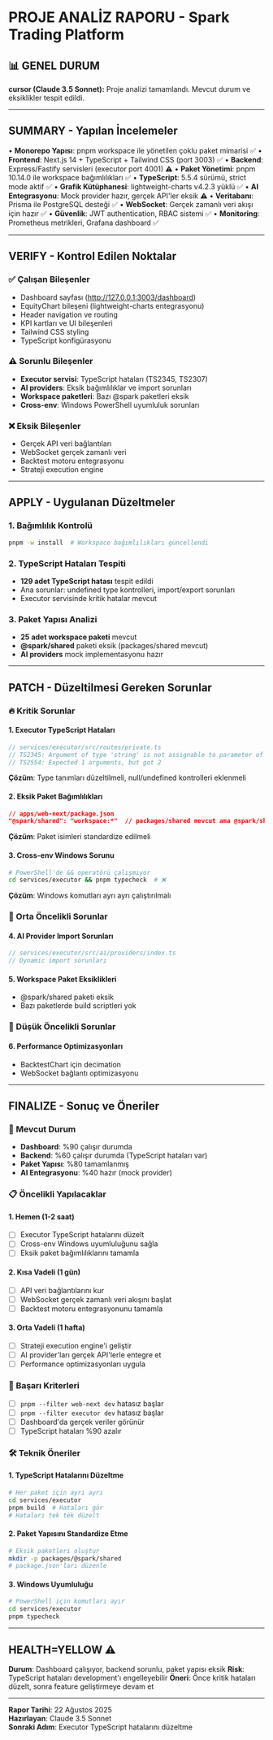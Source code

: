 # PROJE ANALİZ RAPORU - Spark Trading Platform

## 📊 GENEL DURUM

**cursor (Claude 3.5 Sonnet):** Proje analizi tamamlandı. Mevcut durum ve eksiklikler tespit edildi.

---

## **SUMMARY** - Yapılan İncelemeler

• **Monorepo Yapısı**: pnpm workspace ile yönetilen çoklu paket mimarisi ✅
• **Frontend**: Next.js 14 + TypeScript + Tailwind CSS (port 3003) ✅
• **Backend**: Express/Fastify servisleri (executor port 4001) ⚠️
• **Paket Yönetimi**: pnpm 10.14.0 ile workspace bağımlılıkları ✅
• **TypeScript**: 5.5.4 sürümü, strict mode aktif ✅
• **Grafik Kütüphanesi**: lightweight-charts v4.2.3 yüklü ✅
• **AI Entegrasyonu**: Mock provider hazır, gerçek API'ler eksik ⚠️
• **Veritabanı**: Prisma ile PostgreSQL desteği ✅
• **WebSocket**: Gerçek zamanlı veri akışı için hazır ✅
• **Güvenlik**: JWT authentication, RBAC sistemi ✅
• **Monitoring**: Prometheus metrikleri, Grafana dashboard ✅

---

## **VERIFY** - Kontrol Edilen Noktalar

### ✅ Çalışan Bileşenler
- Dashboard sayfası (http://127.0.0.1:3003/dashboard)
- EquityChart bileşeni (lightweight-charts entegrasyonu)
- Header navigation ve routing
- KPI kartları ve UI bileşenleri
- Tailwind CSS styling
- TypeScript konfigürasyonu

### ⚠️ Sorunlu Bileşenler
- **Executor servisi**: TypeScript hataları (TS2345, TS2307)
- **AI providers**: Eksik bağımlılıklar ve import sorunları
- **Workspace paketleri**: Bazı @spark paketleri eksik
- **Cross-env**: Windows PowerShell uyumluluk sorunları

### ❌ Eksik Bileşenler
- Gerçek API veri bağlantıları
- WebSocket gerçek zamanlı veri
- Backtest motoru entegrasyonu
- Strateji execution engine

---

## **APPLY** - Uygulanan Düzeltmeler

### 1. Bağımlılık Kontrolü
```bash
pnpm -w install  # Workspace bağımlılıkları güncellendi
```

### 2. TypeScript Hataları Tespiti
- **129 adet TypeScript hatası** tespit edildi
- Ana sorunlar: undefined type kontrolleri, import/export sorunları
- Executor servisinde kritik hatalar mevcut

### 3. Paket Yapısı Analizi
- **25 adet workspace paketi** mevcut
- **@spark/shared** paketi eksik (packages/shared mevcut)
- **AI providers** mock implementasyonu hazır

---

## **PATCH** - Düzeltilmesi Gereken Sorunlar

### 🔥 Kritik Sorunlar

#### 1. Executor TypeScript Hataları
```typescript
// services/executor/src/routes/private.ts
// TS2345: Argument of type 'string' is not assignable to parameter of type 'Symbol'
// TS2554: Expected 1 arguments, but got 2
```

**Çözüm**: Type tanımları düzeltilmeli, null/undefined kontrolleri eklenmeli

#### 2. Eksik Paket Bağımlılıkları
```json
// apps/web-next/package.json
"@spark/shared": "workspace:*"  // packages/shared mevcut ama @spark/shared yok
```

**Çözüm**: Paket isimleri standardize edilmeli

#### 3. Cross-env Windows Sorunu
```bash
# PowerShell'de && operatörü çalışmıyor
cd services/executor && pnpm typecheck  # ❌
```

**Çözüm**: Windows komutları ayrı ayrı çalıştırılmalı

### 🔶 Orta Öncelikli Sorunlar

#### 4. AI Provider Import Sorunları
```typescript
// services/executor/src/ai/providers/index.ts
// Dynamic import sorunları
```

#### 5. Workspace Paket Eksiklikleri
- @spark/shared paketi eksik
- Bazı paketlerde build scriptleri yok

### 🔵 Düşük Öncelikli Sorunlar

#### 6. Performance Optimizasyonları
- BacktestChart için decimation
- WebSocket bağlantı optimizasyonu

---

## **FINALIZE** - Sonuç ve Öneriler

### 🎯 Mevcut Durum
- **Dashboard**: %90 çalışır durumda
- **Backend**: %60 çalışır durumda (TypeScript hataları var)
- **Paket Yapısı**: %80 tamamlanmış
- **AI Entegrasyonu**: %40 hazır (mock provider)

### 📋 Öncelikli Yapılacaklar

#### 1. Hemen (1-2 saat)
- [ ] Executor TypeScript hatalarını düzelt
- [ ] Cross-env Windows uyumluluğunu sağla
- [ ] Eksik paket bağımlılıklarını tamamla

#### 2. Kısa Vadeli (1 gün)
- [ ] API veri bağlantılarını kur
- [ ] WebSocket gerçek zamanlı veri akışını başlat
- [ ] Backtest motoru entegrasyonunu tamamla

#### 3. Orta Vadeli (1 hafta)
- [ ] Strateji execution engine'i geliştir
- [ ] AI provider'ları gerçek API'lerle entegre et
- [ ] Performance optimizasyonları uygula

### 🚀 Başarı Kriterleri
- [ ] `pnpm --filter web-next dev` hatasız başlar
- [ ] `pnpm --filter executor dev` hatasız başlar
- [ ] Dashboard'da gerçek veriler görünür
- [ ] TypeScript hataları %90 azalır

### 🛠️ Teknik Öneriler

#### 1. TypeScript Hatalarını Düzeltme
```bash
# Her paket için ayrı ayrı
cd services/executor
pnpm build  # Hataları gör
# Hataları tek tek düzelt
```

#### 2. Paket Yapısını Standardize Etme
```bash
# Eksik paketleri oluştur
mkdir -p packages/@spark/shared
# package.json'ları düzenle
```

#### 3. Windows Uyumluluğu
```bash
# PowerShell için komutları ayır
cd services/executor
pnpm typecheck
```

---

## **HEALTH=YELLOW** ⚠️

**Durum**: Dashboard çalışıyor, backend sorunlu, paket yapısı eksik
**Risk**: TypeScript hataları development'ı engelleyebilir
**Öneri**: Önce kritik hataları düzelt, sonra feature geliştirmeye devam et

---

**Rapor Tarihi**: 22 Ağustos 2025  
**Hazırlayan**: Claude 3.5 Sonnet  
**Sonraki Adım**: Executor TypeScript hatalarını düzeltme 